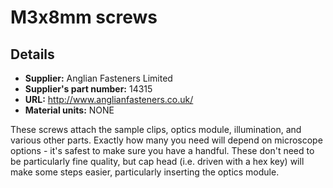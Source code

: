 # M3x8mm screws

## Details
*   **Supplier:** Anglian Fasteners Limited
*   **Supplier's part number:** 14315
*   **URL:** http://www.anglianfasteners.co.uk/
*   **Material units:** NONE

These screws attach the sample clips, optics module, illumination, and various other parts.  Exactly how many you need will depend on microscope options - it's safest to make sure you have a handful.  These don't need to be particularly fine quality, but cap head (i.e. driven with a hex key) will make some steps easier, particularly inserting the optics module.



